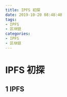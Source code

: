```yaml
---
title: IPFS 初探
date: 2019-10-20 08:48:40
tags:
- IPFS
- 区块链
categories:
- IPFS
- 区块链
---
```


# IPFS 初探

## 1 IPFS